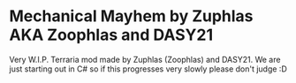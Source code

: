 # Mechanical Mayhem by Zuphlas AKA Zoophlas and DASY21

Very W.I.P. Terraria mod made by Zuphlas (Zoophlas) and DASY21. We are just starting out in C# so if this progresses very slowly please don't judge :D
